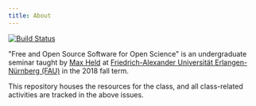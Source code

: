 ```yaml
---
title: About
---
```


[![Build Status](https://travis-ci.com/soztag/fossos.svg?branch=master)](https://travis-ci.com/soztag/fossos)

"Free and Open Source Software for Open Science" is an undergraduate seminar taught by [Max Held](http://www.maxheld.de) at [Friedrich-Alexander Universität Erlangen-Nürnberg (FAU)](https://www.fau.de) in the 2018 fall term.

This repository houses the resources for the class, and all class-related activities are tracked in the above issues.
